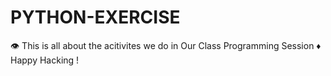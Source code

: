 # PYTHON-EXERCISE

👁️ This is all about the acitivites we do in Our Class Programming Session
    ♦️ Happy Hacking !
